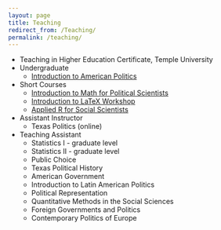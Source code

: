 ```yaml
---
layout: page
title: Teaching
redirect_from: /Teaching/
permalink: /teaching/
---
```


* Teaching in Higher Education Certificate, Temple University
* Undergraduate
  + [Introduction to American Politics](http://www.jabranham.com/GOV310L)
* Short Courses
  + [Introduction to Math for Political Scientists](https://www.github.com/jabranham/math-camp)
  + [Introduction to LaTeX Workshop](https://www.github.com/jabranham/latex-workshop)
  + [Applied R for Social Scientists](https://github.com/jabranham/applied-r-for-social-scientists)
* Assistant Instructor 
  + Texas Politics (online)
* Teaching Assistant 
  + Statistics I - graduate level
  + Statistics II - graduate level
  + Public Choice
  + Texas Political History
  + American Government 
  + Introduction to Latin American Politics 
  + Political Representation
  + Quantitative Methods in the Social Sciences
  + Foreign Governments and Politics
  + Contemporary Politics of Europe
